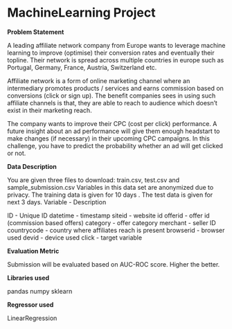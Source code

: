 # MachineLearning Project

**Problem Statement**

A leading affiliate network company from Europe wants to leverage machine learning to improve (optimise) their conversion rates and eventually their topline. Their network is spread across multiple countries in europe such as Portugal, Germany, France, Austria, Switzerland etc.

Affiliate network is a form of online marketing channel where an intermediary promotes products / services and earns commission based on conversions (click or sign up). The benefit companies sees in using such affiliate channels is that, they are able to reach to audience which doesn’t exist in their marketing reach.

The company wants to improve their CPC (cost per click) performance. A future insight about an ad performance will give them enough headstart to make changes (if necessary) in their upcoming CPC campaigns.
In this challenge, you have to predict the probability whether an ad will get clicked or not.

**Data Description**

You are given three files to download: train.csv, test.csv and sample_submission.csv Variables in this data set are anonymized due to privacy. The training data is given for 10 days . The test data is given for next 3 days.
Variable - Description

ID - Unique ID
datetime - timestamp
siteid - website id
offerid - offer id (commission based offers)
category - offer category
merchant - seller ID
countrycode - country where affiliates reach is present
browserid - browser used
devid - device used
click - target variable

**Evaluation Metric**

Submission will be evaluated based on AUC-ROC score. Higher the better.

**Libraries used**

pandas 
numpy
sklearn 

**Regressor used**

LinearRegression
